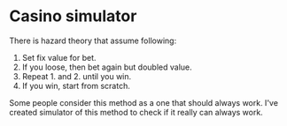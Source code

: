# Casino simulator

There is hazard theory that assume following:
1. Set fix value for bet.
2. If you loose, then bet again but doubled value.
3. Repeat 1. and 2. until you win. 
4. If you win, start from scratch. 

Some people consider this method as a one that should always work. I've created simulator of this method to check if it really can always work. 
